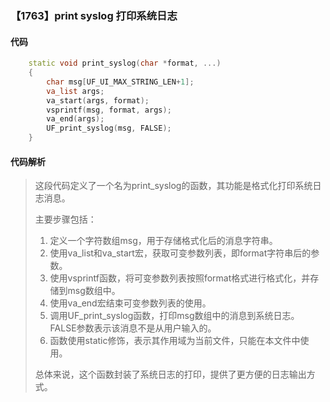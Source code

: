 ### 【1763】print syslog 打印系统日志

#### 代码

```cpp
    static void print_syslog(char *format, ...)  
    {  
        char msg[UF_UI_MAX_STRING_LEN+1];  
        va_list args;  
        va_start(args, format);  
        vsprintf(msg, format, args);  
        va_end(args);  
        UF_print_syslog(msg, FALSE);  
    }

```

#### 代码解析

> 这段代码定义了一个名为print_syslog的函数，其功能是格式化打印系统日志消息。
>
> 主要步骤包括：
>
> 1. 定义一个字符数组msg，用于存储格式化后的消息字符串。
> 2. 使用va_list和va_start宏，获取可变参数列表，即format字符串后的参数。
> 3. 使用vsprintf函数，将可变参数列表按照format格式进行格式化，并存储到msg数组中。
> 4. 使用va_end宏结束可变参数列表的使用。
> 5. 调用UF_print_syslog函数，打印msg数组中的消息到系统日志。FALSE参数表示该消息不是从用户输入的。
> 6. 函数使用static修饰，表示其作用域为当前文件，只能在本文件中使用。
>
> 总体来说，这个函数封装了系统日志的打印，提供了更方便的日志输出方式。
>
